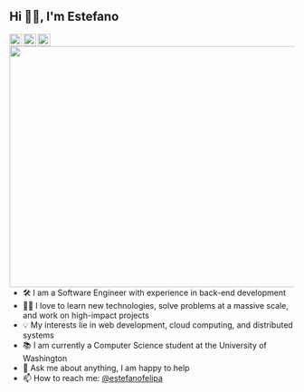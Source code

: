 ## Hi 👋🏽, I'm Estefano
<a href="https://www.linkedin.com/in/estefanofelipa/">
  <img align="left" alt="Estefano's LinkedIn" width="22px" src="https://cdn.jsdelivr.net/npm/simple-icons@v3/icons/linkedin.svg" />
</a>
<a href="https://www.reddit.com/user/estefano_fc/">
  <img align="left" alt="Abhishek's Reddit" width="22px" src="https://cdn.jsdelivr.net/npm/simple-icons@v3/icons/reddit.svg" />
</a>
<a href="https://leetcode.com/estefanofc/">
  <img align="left" alt="Estefano's Leetcode" width="22px" src="https://cdn.jsdelivr.net/npm/simple-icons@v3/icons/leetcode.svg" />
</a>
<a href="https://imgur.com/dXecvXb">
  <img align="right" src="https://i.imgur.com/dXecvXb.png" width="550.12px" height="426.36px" border="0" />
  <br />
</a>

- 🛠 I am a Software Engineer with experience in back-end development
- 🙌🏽 I love to learn new technologies, solve problems at a massive scale, and work on high-impact projects
- 💡 My interests lie in web development, cloud computing, and distributed systems
- 📚 I am currently a Computer Science student at the University of Washington
- 💬 Ask me about anything, I am happy to help
- 📫 How to reach me: [@estefanofelipa](https://www.linkedin.com/in/estefanofelipa/)
